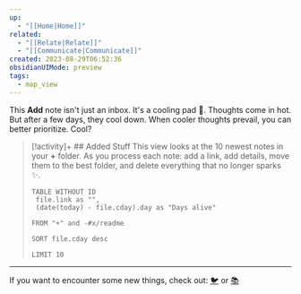 ```yaml
---
up:
  - "[[Home|Home]]"
related:
  - "[[Relate|Relate]]"
  - "[[Communicate|Communicate]]"
created: 2023-08-29T06:52:36
obsidianUIMode: preview
tags:
  - map_view
---
```

This **Add** note isn't just an inbox. It's a cooling pad 🧊.
Thoughts come in hot. But after a few days, they cool down.
When cooler thoughts prevail, you can better prioritize. Cool? 

> [!activity]+ ## Added Stuff
> This view looks at the 10 newest notes in your **+** folder. As you process each note: add a link, add details, move them to the best folder, and delete everything that no longer sparks ✨. 
> 
> ``` dataview
> TABLE WITHOUT ID
>  file.link as "",
>  (date(today) - file.cday).day as "Days alive"
> 
> FROM "+" and -#x/readme 
> 
> SORT file.cday desc
> 
> LIMIT 10
> ```

---

If you want to encounter some new things, check out: [🐦](https://www.twitter.com) or [📚](https://readwise.io/lyt/)